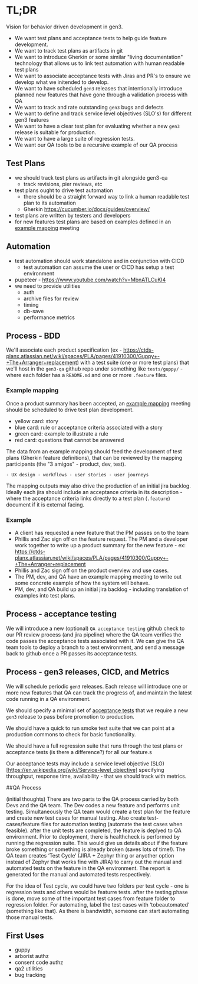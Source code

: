 # TL;DR

Vision for behavior driven development in gen3.
* We want test plans and acceptance tests to help guide feature development.
* We want to track test plans as artifacts in git
* We want to introduce Gherkin or some similar "living documentation" technology
that allows us to link test automation with human readable test plans
* We want to associate acceptance tests with Jiras and PR's to ensure we develop what we initended to develop.
* We want to have scheduled `gen3` releases that intentionally introduce planned new features that have gone through a validation process with QA
* We want to track and rate outstanding `gen3` bugs and defects
* We want to define and track service level objectives (SLO's) for different gen3 features
* We want to have a clear test plan for evaluating whether a
new `gen3` release is suitable for production.
* We want to have a large suite of regression tests.
* We want our QA tools to be a recursive example of our QA process

## Test Plans

* we should track test plans as artifacts in git alongside gen3-qa 
    - track revisions, pier reviews, etc
* test plans ought to drive test automation
    - there should be a straight forward way to link a human readable test plan to its automation
    - Gherkin https://cucumber.io/docs/guides/overview/
* test plans are written by testers and developers
* for new features test plans are based on examples defined in an
[example mapping](https://cucumber.io/docs/bdd/example-mapping/) meeting

## Automation

* test automation should work standalone and in conjunction with CICD
    - test automation can assume the user or CICD has setup a test environment
* pupeteer - https://www.youtube.com/watch?v=MbnATLCuKI4
* we need to provide utilities 
   - auth 
   - archive files for review
   - timing
   - db-save
   - performance metrics

## Process - BDD

We'll associate each product specification (ex - https://ctds-planx.atlassian.net/wiki/spaces/PLA/pages/41910300/Guppy+-+The+Arranger+replacement) with
a test suite (one or more test plans) that we'll host in the `gen3-qa` github repo
under something like `tests/guppy/` - where each folder has a `README.md` and one or more `.feature` files.

### Example mapping

Once a product summary has been accepted, an [example mapping](https://cucumber.io/docs/bdd/example-mapping/) meeting should be scheduled to drive test plan development.

* yellow card: story
* blue card: rule or acceptance criteria associated with a story
* green card: example to illustrate a rule
* red card: questions that cannot be answered

The data from an example mapping should feed the development of test plans (Gherkin feature definitions), that can be reviewed by the mapping participants (the "3 amigos" - product, dev, test).

    - UX design - workflows - user stories - user journeys

The mapping outputs may also drive the production of an initial jira backlog.
Ideally each jira should include an acceptance criteria in its description - where the
acceptance criteria links directly to a test plan (`.feature`) document if it is external facing.

### Example

* A client has requested a new feature that the PM passes on to the team
* Phillis and Zac sign off on the feature request.  The PM and a developer work together to write up a product summary for the new feature - ex: https://ctds-planx.atlassian.net/wiki/spaces/PLA/pages/41910300/Guppy+-+The+Arranger+replacement
* Phillis and Zac sign off on the product overview and use cases.
* The PM, dev, and QA have an example mapping meeting to write out some concrete example of how the system will behave.
* PM, dev, and QA build up an initial jira backlog - including translation of examples into test plans.

## Process - acceptance testing

We will introduce a new (optional) `QA acceptance testing` github check to our PR review process (and jira pipeline) where the QA team verifies the code passes the acceptance tests 
associated with it.  We can give the QA team tools to deploy a branch to a test environment, and send a message back to github once a PR passes its acceptance tests.

## Process - gen3 releases, CICD, and Metrics

We will schedule periodic `gen3` releases. 
Each release will introduce one or more new
features that QA can track the progress of, and maintain the
latest code running in a QA environment.

We should specify a minimal set of [acceptance tests](https://en.wikipedia.org/wiki/Acceptance_testing) that we
require a new `gen3` release to pass before promotion to production.
    
We should have a quick to run smoke test suite that we can point at a production
commons to check for basic functionality.

We should have a full regression suite that runs through the test plans or
acceptance tests (is there a difference?) for all our feature.s

Our acceptance tests may include a service level objective (SLO)[https://en.wikipedia.org/wiki/Service-level_objective] specifying
throughput, response time, availability - that we should track with metrics.

##QA Process

(initial thoughts)
There are two parts to the QA process carried by both Devs and the QA team. The Dev codes a new feature and performs unit testing. Simultaneously the QA team would create a test plan for the feature and create new test cases for manual testing. Also create test-cases/feature files for automation testing (automate the test cases when feasible). after the unit tests are completed, the feature is deplyed to QA environment. Prior to deployment, there is healthcheck is performed by running the regression suite. This would give us details about if the feature broke something or something is already broken (saves lots of time!). The QA team creates ‘Test Cycle’ (JIRA + Zephyr thing or anyother option instead of Zephyr that works fine with JIRA) to carry out the manual and automated tests on the feature in the QA environment. The report is generated for the manual and automated tests respectively.

For the idea of Test cycle, we could have two folders per test cycle - one is regression tests and others would be featurre tests. after the testing phase is done, move some of the important test cases from feature folder to regression folder. For automating, label the test cases with ‘tobeautomated’ (something like that). As there is bandwidth, someone can start automating those manual tests.

## First Uses

* guppy
* arborist authz
* consent code authz
* qa2 utilities
* bug tracking
